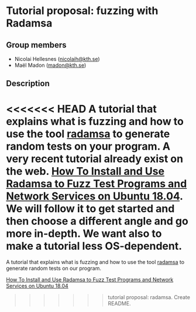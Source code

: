 # Tutorial proposal: fuzzing with Radamsa

## Group members
- Nicolai Hellesnes (nicolaih@kth.se)
- Maël Madon (madon@kth.se)

## Description
<<<<<<< HEAD
A tutorial that explains what is fuzzing and how to use the tool [radamsa](https://gitlab.com/akihe/radamsa) to generate random tests on your program. 
A very recent tutorial already exist on the web. [How To Install and Use Radamsa to Fuzz Test Programs and Network Services on Ubuntu 18.04](https://www.digitalocean.com/community/tutorials/how-to-install-and-use-radamsa-to-fuzz-test-programs-and-network-services-on-ubuntu-18-04). We will follow it to get started and then choose a different angle and go more in-depth. We want also to make a tutorial less OS-dependent. 
=======
A tutorial that explains what is fuzzing and how to use the tool [radamsa](https://gitlab.com/akihe/radamsa) to generate random tests on our program. 

[How To Install and Use Radamsa to Fuzz Test Programs and Network Services on Ubuntu 18.04](https://www.digitalocean.com/community/tutorials/how-to-install-and-use-radamsa-to-fuzz-test-programs-and-network-services-on-ubuntu-18-04)
>>>>>>> tutorial proposal: radamsa. Create README.
